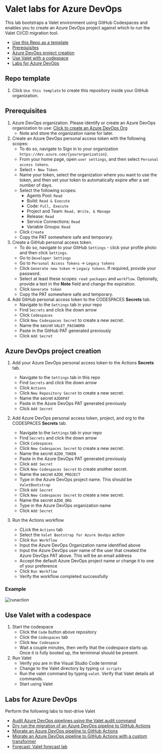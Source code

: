# Valet labs for Azure DevOps

This lab bootstraps a Valet environment using GitHub Codespaces and enables you to create an Azure DevOps project against which to run the Valet CI/CD migration tool.

- [Use this Repo as a template](#repo-template)
- [Prerequisites](#prerequisites)
- [Azure DevOps project creation](#azure-devops-project-creation)
- [Use Valet with a codespace](#use-valet-with-a-codespace)
- [Labs for Azure DevOps](#labs-for-azure-devops)

## Repo template

1. Click `Use this template` to create this repository inside your GitHub organization.

## Prerequisites
1. Azure DevOps organization. Please identify or create an Azure DevOps organization to use: [Click to create an Azure DevOps Org](https://docs.microsoft.com/en-us/azure/devops/organizations/accounts/create-organization?toc=%2Fazure%2Fdevops%2Fget-started%2Ftoc.json&bc=%2Fazure%2Fdevops%2Fget-started%2Fbreadcrumb%2Ftoc.json&view=azure-devops)
    - Note and store the organization name for later.
2. Create an Azure DevOps personal access token with the following scopes:
    -   To do so, navigate to Sign in to your organization `https://dev.azure.com/{yourorganization}`.
    -   From your home page, open `user settings`, and then select `Personal access tokens`.
    -   Select `+ New Token`
    -   Name your token, select the organization where you want to use the token, and then set your token to automatically expire after a set number of days.
    -   Select the following scopes:
        -   Agents Pool: `Read`
        -   Build: `Read & Execute`
        -   Code: `Full, Execute`
        -   Project and Team: `Read, Write, & Manage`
        -   Release: `Read`
        -   Service Connections: `Read`
        -   Variable Groups: `Read`
    -   Click `Create`
    -   Copy the PAT somewhere safe and temporary.
3. Create a GitHub personal access token. 
    - To do so, navigate to your GitHub `Settings` - click your profile photo and then click `Settings`.
    - Go to `Developer Settings`
    - Go to `Personal Access Tokens` -> `Legacy tokens`
    - Click `Generate new token` -> `Legacy tokens`. If required, provide your password.
    - Select at least these scopes: `read packages` and `workflow`. Optionally, provide a text in the **Note** field and change the expiration.
    - Click `Generate token`
    - Copy the PAT somewhere safe and temporary.
4. Add GitHub personal access token to the CODESPACES **Secrets** tab.
    - Navigate to the `Settings` tab in your repo
    - Find `Secrets` and click the down arrow
    - Click `Codespaces`
    - Click `New Codespaces Secret` to create a new secret.
    - Name the secret `VALET_PASSWORD`
    - Paste in the GitHub PAT generated previously
    - Click `Add Secret`

## Azure DevOps project creation

1. Add your Azure DevOps personal access token to the Actions **Secrets** tab.
    - Navigate to the `Settings` tab in this repo
    - Find `Secrets` and click the down arrow
    - Click `Actions`
    - Click `New Repository Secret` to create a new secret.
    - Name the secret `AZDOPAT`
    - Paste in the Azure DevOps PAT generated previously
    - Click `Add Secret`

2. Add Azure DevOps personal access token, project, and org to the CODESPACES **Secrets** tab.
    - Navigate to the `Settings` tab in your repo
    - Find `Secrets` and click the down arrow
    - Click `Codespaces`
    - Click `New Codespaces Secret` to create a new secret.
    - Name the secret `AZDO_TOKEN`
    - Paste in the Azure DevOps PAT generated previously
    - Click `Add Secret`
    - Click `New Codespaces Secret` to create another secret.
    - Name the secret `AZDO_PROJECT`
    - Type in the Azure DevOps project name. This should be `ValetBootstrap`
    - Click `Add Secret`
    - Click `New Codespaces Secret` to create a new secret.
    - Name the secret `AZDO_ORG`
    - Type in the Azure DevOps organization name
    - Click `Add Secret`
    
3. Run the Actions workflow
    - CLick the `Actions` tab
    - Select the `Valet Bootstrap for Azure DevOps` action
    - Click `Run Workflow`
    - Input the Azure DevOps Organization name identified above
    - Input the Azure DevOps user name of the user that created the Azure DevOps PAT above. This will be an email address
    - Accept the default Azure DevOps project name or change it to one of your preference
    - Click `Run Workflow`
    - Verify the workflow completed successfully

### Example ###
![runaction](https://user-images.githubusercontent.com/26442605/167679930-9bdf6f4f-2e94-4145-aed3-8ee3e8e91d90.png)


## Use Valet with a codespace

1. Start the codespace
    - Click the `Code` button above repository
    - Click the `Codespaces` tab
    - Click `New Codespace`
    - Wait a couple minutes, then verify that the codespace starts up. Once it is fully booted up, the termininal should be present.
2. Run Valet
    - Verify you are in the Visual Studio Code terminal
    - Change to the Valet directory by typing `cd scripts`
    - Run the valet command by typing `valet`. Verify that Valet details all commands.
    - Start using Valet

## Labs for Azure DevOps
Perform the following labs to test-drive Valet
- [Audit Azure DevOps pipelines using the Valet audit command](valet-audit-lab.md)
- [Dry run the migration of an Azure DevOps pipeline to GitHub Actions](valet-dry-run-lab.md)
- [Migrate an Azure DevOps pipeline to GitHub Actions](valet-migrate-lab.md)
- [Migrate an Azure DevOps pipeline to GitHub Actions with a custom transformer](valet-migrate-custom-lab.md)
- [Forecast: Valet forecast lab](valet-forecast-lab.md)
